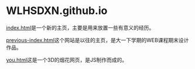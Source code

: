 # WLHSDXN.github.io

[index.html](https://wlhsdxn.github.io/index.html)是一个新的主页，主要是用来放置一些有意义的经历。

[previous-index.html](https://wlhsdxn.github.io/previous-index.html)这个网站是以往的主页，是大一下学期的WEB课程期末设计作品。

[you.html](https://wlhsdxn.github.io/you.html)这是一个3D的烟花网页，是JS制作而成的。
